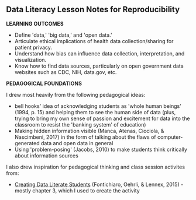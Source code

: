 ## Data Literacy Lesson Notes for Reproducibility

**LEARNING OUTCOMES**
- Define 'data,' 'big data,' and 'open data.'
- Articulate ethical implications of health data collection/sharing for patient privacy.
- Understand how bias can influence data collection, interpretation, and visualization.
- Know how to find data sources, particularly on open government data websites such as CDC, NIH, data.gov, etc.
     
**PEDAGOGICAL FOUNDATIONS**

I drew most heavily from the following pedagogical ideas:
- bell hooks' idea of acknowledging students as 'whole human beings' (1994, p. 15) and helping them to see the human side of data (plus, trying to bring my own sense of passion and excitement for data into the classroom to resist the 'banking system' of education)
- Making hidden information visible (Manca, Atenas, Ciociola, & Nascimbeni, 2017) in the form of talking about the flaws of computer-generated data and open data in general
- Using 'problem-posing' (Jacobs, 2010) to make students think critically about information sources

I also drew inspiration for pedagogical thinking and class session activites from:
- [Creating Data Literate Students](http://datalit.sites.uofmhosting.net/books/book/#toc) (Fontichiaro, Oehrli, & Lennex, 2015) - mostly chapter 3, which I used to create the activity





